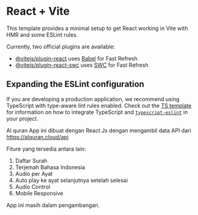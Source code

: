 # React + Vite

This template provides a minimal setup to get React working in Vite with HMR and some ESLint rules.

Currently, two official plugins are available:

- [@vitejs/plugin-react](https://github.com/vitejs/vite-plugin-react/blob/main/packages/plugin-react) uses [Babel](https://babeljs.io/) for Fast Refresh
- [@vitejs/plugin-react-swc](https://github.com/vitejs/vite-plugin-react/blob/main/packages/plugin-react-swc) uses [SWC](https://swc.rs/) for Fast Refresh

## Expanding the ESLint configuration

If you are developing a production application, we recommend using TypeScript with type-aware lint rules enabled. Check out the [TS template](https://github.com/vitejs/vite/tree/main/packages/create-vite/template-react-ts) for information on how to integrate TypeScript and [`typescript-eslint`](https://typescript-eslint.io) in your project.

Al quran App ini dibuat dengan React Js dengan mengambil data API dari https://alquran.cloud/api

Fiture yang tersedia antara lain:
1. Daftar Surah
2. Terjemah Bahasa Indonesia
3. Audio per Ayat
4. Auto play ke ayat selanjutnya setelah selesai
5. Audio Control
6. Mobile Responsive

App ini masih dalam pengambangan.
